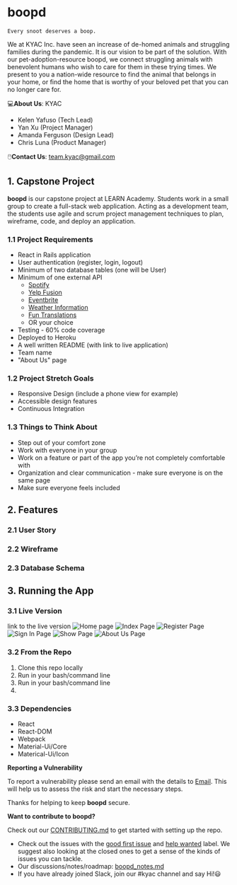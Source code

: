 # boopd
```
Every snoot deserves a boop.
```
We at KYAC Inc. have seen an increase of de-homed animals and struggling families during the pandemic. It is our vision to be part of the solution. With our pet-adoption-resource boopd, we connect struggling animals with benevolent humans who wish to care for them in these trying times. We present to you a nation-wide resource to find the animal that belongs in your home, or find the home that is worthy of your beloved pet that you can no longer care for.

:computer:**About Us**: KYAC
- Kelen Yafuso (Tech Lead)
- Yan Xu (Project Manager)
- Amanda Ferguson (Design Lead)
- Chris Luna (Product Manager)

:computer_mouse:**Contact Us**: team.kyac@gmail.com

## 1. Capstone Project 
**boopd** is our capstone project at LEARN Academy. Students work in a small group to create a full-stack web application. Acting as a development team, the students use agile and scrum project management techniques to plan, wireframe, code, and deploy an application.

### 1.1 Project Requirements
- React in Rails application
- User authentication (register, login, logout)
- Minimum of two database tables (one will be User)
- Minimum of one external API
  - [ Spotify ](https://developer.spotify.com/documentation/web-api/)
  - [ Yelp Fusion ](https://www.yelp.com/fusion)
  - [ Eventbrite ](https://www.eventbrite.com/platform/api)
  - [ Weather Information ](https://weatherstack.com/documentation)
  - [ Fun Translations ](https://funtranslations.com/api/)
  - OR your choice
- Testing - 60% code coverage
- Deployed to Heroku
- A well written README (with link to live application)
- Team name
- "About Us" page

### 1.2 Project Stretch Goals
- Responsive Design (include a phone view for example)
- Accessible design features
- Continuous Integration

### 1.3 Things to Think About
- Step out of your comfort zone
- Work with everyone in your group
- Work on a feature or part of the app you’re not completely comfortable with
- Organization and clear communication - make sure everyone is on the same page
- Make sure everyone feels included

## 2. Features
### 2.1 User Story
### 2.2 Wireframe
### 2.3 Database Schema

## 3. Running the App
### 3.1 Live Version
link to the live version
![Home page](./img/home.jpg)
![Index Page]()
![Register Page]()
![Sign In Page]()
![Show Page]()
![About Us Page]()

### 3.2 From the Repo
1. Clone this repo locally
2. Run in your bash/command line
3. Run  in your bash/command line
4. 

### 3.3 Dependencies
- React
- React-DOM
- Webpack
- Material-Ui/Core
- Materical-Ui/Icon

**Reporting a Vulnerability**

To report a vulnerability please send an email with the details to [Email](team.kyac@gmail.com). This will help us to assess the risk and start the necessary steps.

Thanks for helping to keep **boopd** secure.

**Want to contribute to boopd?**

Check out our [CONTRIBUTING.md]() to get started with setting up the repo.
- Check out the issues with the [good first issue]() and [help wanted]() label. We suggest also looking at the closed ones to get a sense of the kinds of issues you can tackle.
- Our discussions/notes/roadmap: [boopd_notes.md]()
- If you have already joined Slack, join our #kyac channel and say Hi!:smiley:
